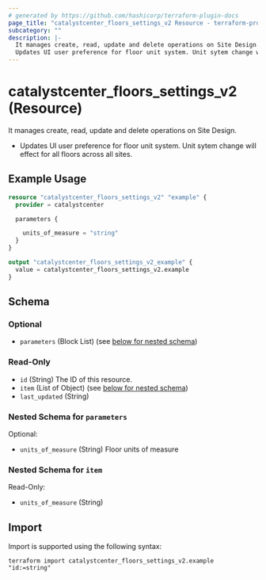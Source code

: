 ```yaml
---
# generated by https://github.com/hashicorp/terraform-plugin-docs
page_title: "catalystcenter_floors_settings_v2 Resource - terraform-provider-catalystcenter"
subcategory: ""
description: |-
  It manages create, read, update and delete operations on Site Design.
  Updates UI user preference for floor unit system. Unit sytem change will effect for all floors across all sites.
---
```


# catalystcenter_floors_settings_v2 (Resource)

It manages create, read, update and delete operations on Site Design.

- Updates UI user preference for floor unit system. Unit sytem change will effect for all floors across all sites.

## Example Usage

```terraform
resource "catalystcenter_floors_settings_v2" "example" {
  provider = catalystcenter

  parameters {

    units_of_measure = "string"
  }
}

output "catalystcenter_floors_settings_v2_example" {
  value = catalystcenter_floors_settings_v2.example
}
```

<!-- schema generated by tfplugindocs -->
## Schema

### Optional

- `parameters` (Block List) (see [below for nested schema](#nestedblock--parameters))

### Read-Only

- `id` (String) The ID of this resource.
- `item` (List of Object) (see [below for nested schema](#nestedatt--item))
- `last_updated` (String)

<a id="nestedblock--parameters"></a>
### Nested Schema for `parameters`

Optional:

- `units_of_measure` (String) Floor units of measure


<a id="nestedatt--item"></a>
### Nested Schema for `item`

Read-Only:

- `units_of_measure` (String)

## Import

Import is supported using the following syntax:

```shell
terraform import catalystcenter_floors_settings_v2.example "id:=string"
```
